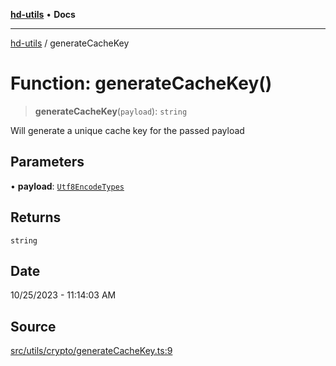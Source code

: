 [**hd-utils**](../README.md) • **Docs**

***

[hd-utils](../globals.md) / generateCacheKey

# Function: generateCacheKey()

> **generateCacheKey**(`payload`): `string`

Will generate a unique cache key for the passed payload

## Parameters

• **payload**: [`Utf8EncodeTypes`](../type-aliases/Utf8EncodeTypes.md)

## Returns

`string`

## Date

10/25/2023 - 11:14:03 AM

## Source

[src/utils/crypto/generateCacheKey.ts:9](https://github.com/AhmadHddad/h-utils/blob/f7bb9ae71f981ffef49079271b9540862594b7e6/src/utils/crypto/generateCacheKey.ts#L9)
